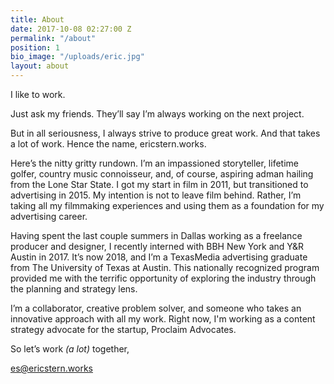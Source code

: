```yaml
---
title: About
date: 2017-10-08 02:27:00 Z
permalink: "/about"
position: 1
bio_image: "/uploads/eric.jpg"
layout: about
---
```


I like to work.

Just ask my friends. They’ll say I’m always working on the next project.

But in all seriousness, I always strive to produce great work. And that takes a lot of work. Hence the name, ericstern.works.

Here’s the nitty gritty rundown. I’m an impassioned storyteller, lifetime golfer, country music connoisseur, and, of course, aspiring adman hailing from the Lone Star State. I got my start in film in 2011, but transitioned to advertising in 2015. My intention is not to leave film behind. Rather, I’m taking all my filmmaking experiences and using them as a foundation for my advertising career.

Having spent the last couple summers in Dallas working as a freelance producer and designer, I recently interned with BBH New York and Y&R Austin in 2017. It’s now 2018, and I’m a TexasMedia advertising graduate from The University of Texas at Austin. This nationally recognized program provided me with the terrific opportunity of exploring the industry through the planning and strategy lens.

I’m a collaborator, creative problem solver, and someone who takes an innovative approach with all my work. Right now, I'm working as a content strategy advocate for the startup, Proclaim Advocates.

So let’s work *(a lot)* together,

[es@ericstern.works](mailto:es@ericstern.works)
